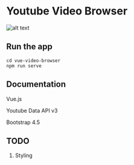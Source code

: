 # Youtube Video Browser
![alt text](https://github.com/liz-peng/vue-video-browser/blob/master/vue-video-browser/demo/vue-video-browser.gif "video browser") 

## Run the app
```
cd vue-video-browser
npm run serve
```

## Documentation
Vue.js

Youtube Data API v3

Bootstrap 4.5

## TODO
1. Styling
